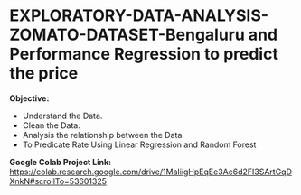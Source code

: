 # EXPLORATORY-DATA-ANALYSIS-ZOMATO-DATASET-Bengaluru and Performance Regression to predict the price

**Objective:**

- Understand the Data.
- Clean the Data.
- Analysis the relationship between the Data.
- To Predicate Rate Using Linear Regression and Random Forest

**Google Colab Project Link:** https://colab.research.google.com/drive/1MaIiigHpEqEe3Ac6d2FI3SArtGqDXnkN#scrollTo=53601325
